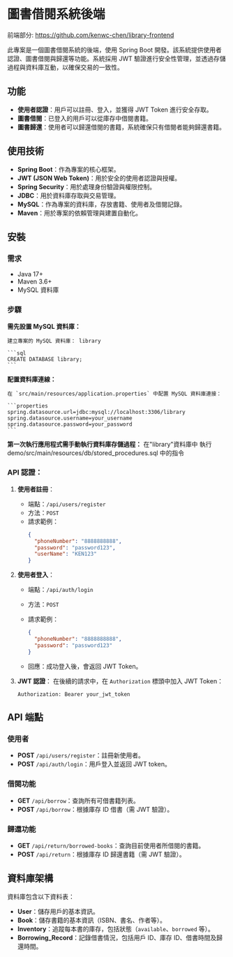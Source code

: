 # 圖書借閱系統後端
前端部分: https://github.com/kenwc-chen/library-frontend

此專案是一個圖書借閱系統的後端，使用 Spring Boot 開發。該系統提供使用者認證、圖書借閱與歸還等功能。系統採用 JWT 驗證進行安全性管理，並透過存儲過程與資料庫互動，以確保交易的一致性。

## 功能

- **使用者認證**：用戶可以註冊、登入，並獲得 JWT Token 進行安全存取。
- **圖書借閱**：已登入的用戶可以從庫存中借閱書籍。
- **圖書歸還**：使用者可以歸還借閱的書籍，系統確保只有借閱者能夠歸還書籍。

## 使用技術

- **Spring Boot**：作為專案的核心框架。
- **JWT (JSON Web Token)**：用於安全的使用者認證與授權。
- **Spring Security**：用於處理身份驗證與權限控制。
- **JDBC**：用於資料庫存取與交易管理。
- **MySQL**：作為專案的資料庫，存放書籍、使用者及借閱記錄。
- **Maven**：用於專案的依賴管理與建置自動化。

## 安裝
### 需求

- Java 17+
- Maven 3.6+
- MySQL 資料庫

### 步驟


 **需先設置 MySQL 資料庫：**

    建立專案的 MySQL 資料庫： library

    ```sql
    CREATE DATABASE library;
    ```

 **配置資料庫連線：**

    在 `src/main/resources/application.properties` 中配置 MySQL 資料庫連接：

    ```properties
    spring.datasource.url=jdbc:mysql://localhost:3306/library
    spring.datasource.username=your_username
    spring.datasource.password=your_password
    ```
  **第一次執行應用程式需手動執行資料庫存儲過程：**
    在"library"資料庫中 執行demo/src/main/resources/db/stored_procedures.sql 中的指令


### API 認證：

1. **使用者註冊**：
    - 端點：`/api/users/register`
    - 方法：`POST`
    - 請求範例：
      ```json
      {
        "phoneNumber": "8888888888",
        "password": "password123",
        "userName": "KEN123"
      }
      ```

2. **使用者登入**：
    - 端點：`/api/auth/login`
    - 方法：`POST`
    - 請求範例：
      ```json
      {
        "phoneNumber": "8888888888",
        "password": "password123"
      }
      ```

    - 回應：成功登入後，會返回 JWT Token。

3. **JWT 認證**：
    在後續的請求中，在 `Authorization` 標頭中加入 JWT Token：

    ```http
    Authorization: Bearer your_jwt_token
    ```

## API 端點

### 使用者

- **POST** `/api/users/register`：註冊新使用者。
- **POST** `/api/auth/login`：用戶登入並返回 JWT token。

### 借閱功能

- **GET** `/api/borrow`：查詢所有可借書籍列表。
- **POST** `/api/borrow`：根據庫存 ID 借書（需 JWT 驗證）。

### 歸還功能

- **GET** `/api/return/borrowed-books`：查詢目前使用者所借閱的書籍。
- **POST** `/api/return`：根據庫存 ID 歸還書籍（需 JWT 驗證）。

## 資料庫架構

資料庫包含以下資料表：

- **User**：儲存用戶的基本資訊。
- **Book**：儲存書籍的基本資訊（ISBN、書名、作者等）。
- **Inventory**：追蹤每本書的庫存，包括狀態（`available`、`borrowed` 等）。
- **Borrowing_Record**：記錄借書情況，包括用戶 ID、庫存 ID、借書時間及歸還時間。


